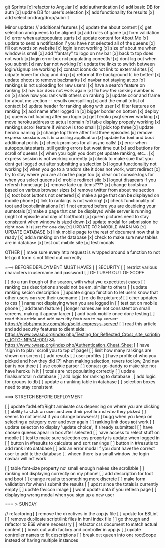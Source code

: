 git Sprints
[x] refactor to Angular
[x] add authentication
[x] add basic DB for auth
[x] update DB for user's selection
[x] add functionality for results
[x] add selection drag/drop/submit

Minor updates
// additional features
[x] update the about content
[x] get selection and queens to be aligned
[x] add rules of game
[x] form validation
[x] error when autopopulate starts
[x] update content for About Me
[x] update to send a notification if you have not selected all of the queens 
[x] fill out words on website
[x] login is not working
[x] size of about me when window is small
[x] add "fantasy" to logo on nav bar
[x] back to top does not work
[x] login error box not populating correctly!
[x] dont log out when you submit
[x] nav bar not working
[x] update the links to switch between login/signup are working
[x] contact icons do not link to external sites
[x] udpate hover for drag and drop
[x] reformat the background to be better!
[x] update photos to remove backmarks
[x] navbar not staying at top
[x] rankings is not uploading for new users!
[x] have a search feature on ranking
[x] nav bar does not work again
[x] fix how the ranking number is on
[x] show how you rank with others on ranking
[x] update color and frame for about me section -- results overspilling
[x] add the email to list of contact
[x] update header for ranking along with user
[x] filter features on ranking
[x] add name after logged in
[x] bigger border on bottom
[x] deploy
[x] queens not loading after you login
[x] get heroku psql server working
[x] move heroku address to actual domain
[x] table display properly working
[x] rankings scroll feature if window is too small
[x] pick top three
[x] update heroku naming
[x] change top three after first three episodes
[x] remove express sessions as it is crashing application
[x] update for toot and boot additional points
[x] check promises for all async calls!
[x] error when autopopulate starts, still getting errors but wont time out
[x] add buttions for scroll of queens
[x] when you login you dont get update ranking, etc...
[x] express session is not working currently
[x] check to make sure that you dont get logged out after submitting a selection
[x] logout functionality not working
[x] when you go to a random site it does not work, wont redirect
[x] try to stay where you are at on the page too
[x] clear out console.logs for when you select queens
[x] mobile redirect site
[x] logout disapears if you refersh homepage
[x] remove fade up items????
[x] change bootstrap based on various browser sizes
[x] remove twitter from about me section
[x] toot boot buttons not centered
[x] make a page that can be displayed on mobile phone
[x] link to rankings is not wokring!
[x] check functionality of toot and boot eliminations
[x] if not entered before you are doubleing your sumtotals
[x] make a page that can be displayed while server is running (night of episode and day of toot/boot)
[x] queen pictures need to stay consistent when window is sized down
[x] update modal for submission bc right now it is just for one day
[x] UPDATE FOR MOBILE WARNING
[x] UPDATE DATABASE
[x] link mobile page to the rest of document now that is ready
[x] add a ranking on the database
[x] check to make sure new tables are in database
[x] test out mobile site
[x] test modals


OTHER
[ ] make sure every http request is wrapped around a function to not let go if form is not filled out correctly


===> BEFORE DEPLOYMENT MUST HAVES
[ ] SECURITY
[ ] restrict various characters in username and password
[ ] GET USER OUT OF SCOPE



[ ] do a run though of the season, with what you expect/test cases
[ ] ranking css descriptions should not be em, similar to others
[ ] update ranking secion description
[ ] update signup function to let users know that other users can see their username
[ ] re-do the pictures!
[ ] other updates to css
[ ] name not displaying when you are logged in
[ ] test out on mobile phone
[ ] add team feature
[ ] longer names are not consistent on small screens, making it appear larger
[ ] add back mobile once done testing
[ ] read this article and add security features to my server: https://glebbahmutov.com/blog/solid-expressjs-server/
[ ] read this article and add security features to client side: https://www.owasp.org/index.php/Testing_for_Reflected_Cross_site_scripting_(OTG-INPVAL-001) && https://www.owasp.org/index.php/Authentication_Cheat_Sheet
[ ] have 'sign in to play' scroll you to top of page!
[ ] limit how many rankings are shown on screen
[ ] add results
[ ] user profiles
[ ] have profile of who you picked and how they did
[?] when making selection, revers too low, 2nd nav bar is not there
[ ] use cookie parser
[ ] contact go-daddy to make site not have heroku in it
[ ] totals are not populating correctly
[ ] update finalsumtotal in database
[ ] add logic for ranking to database
[ ] add logic for groups to db
[ ] update a rranking table in database
[ ] selection boxes need to stay consistent

===> STRETCH BEFORE DEPLOYMENT

[ ] update fadeLeft/Right annimate css depending on where you are clicking
[ ] ability to click on user and see their profile and who they picked
[ ] seems to not persist if you change browsers!
[ ] bugg when you keep on selecting a category over and over again
[ ] ranking link does not work
[ ] update selection to display 'update choice', if already submitted!
[ ] have chosen queens apear in box after selected
[ ] have access to select stuff on mobile
[ ] test to make sure selection css property is update when logged in
[ ] button  in #/results to calculate and sort rankings
[ ] button in #/resutls to add rank into database
[ ] add an error modal if you dont have the correct user to add to the database
[ ] wheen there is a small window the login navbar will not work


[ ] table font-size property not small enough makes site scrollable
[ ] ranking not displaying correctly on my phone!
[ ] add description for toot and boot
[ ] change results to something more discrete
[ ] make form validation for when i submit the results
[ ] updat since the totals is currently empty
[ ] update favicon image
[ ] wont update data if you refresh page
[ ] displaying wrong modal when you sign up a new user

=== > SUNDAY

// refactoring
[ ] remove the directives in the app.js file
[ ] update for ESLint
[ ] remove duplicate script/link files in html index file
[ ] go through and refactor to ES6 where necessary
[ ] refactor css document to match actual content
[ ] break out auth factory and controller in app.js
[ ] update controller names to fit descriptions
[ ] break out queen into one rootScope instead of having multiple instances